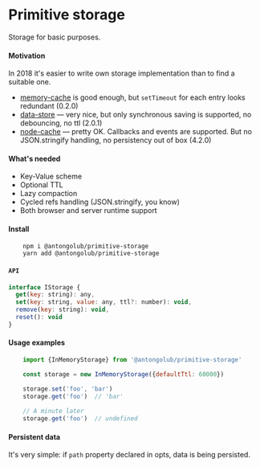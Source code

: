 # Primitive storage

Storage for basic purposes.

#### Motivation
In 2018 it's easier to write own storage implementation than to find a suitable one.
* [memory-cache](https://www.npmjs.com/package/memory-cache) is good enough, but `setTimeout` for each entry looks redundant (0.2.0)
* [data-store](https://www.npmjs.com/package/data-store) — very nice, but only synchronous saving is supported, no debouncing, no ttl (2.0.1)
* [node-cache](https://www.npmjs.com/package/node-cache) — pretty OK. Callbacks and events are supported. But no JSON.stringify handling, no persistency out of box (4.2.0)

#### What's needed
* Key-Value scheme
* Optional TTL
* Lazy compaction
* Cycled refs handling (JSON.stringify, you know)
* Both browser and server runtime support

#### Install
```bash
    npm i @antongolub/primitive-storage
    yarn add @antongolub/primitive-storage
```

#### `API`
```javascript
interface IStorage {
  get(key: string): any,
  set(key: string, value: any, ttl?: number): void,
  remove(key: string): void,
  reset(): void
}
```

#### Usage examples
```javascript
    import {InMemoryStorage} from '@antongolub/primitive-storage'

    const storage = new InMemoryStorage({defaultTtl: 60000})

    storage.set('foo', 'bar')
    storage.get('foo')  // 'bar'
    
    // A minute later
    storage.get('foo')  // undefined
```

#### Persistent data
It's very simple: if `path` property declared in opts, data is being persisted.